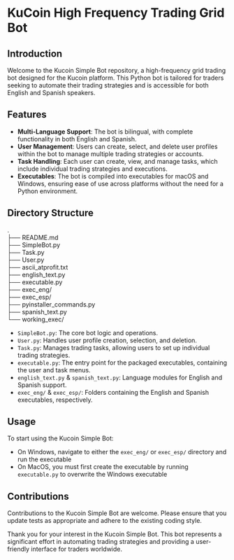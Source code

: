 # KuCoin High Frequency Trading Grid Bot

## Introduction
Welcome to the Kucoin Simple Bot repository, a high-frequency grid trading bot designed for the Kucoin platform. This Python bot is tailored for traders seeking to automate their trading strategies and is accessible for both English and Spanish speakers.

## Features
- **Multi-Language Support**: The bot is bilingual, with complete functionality in both English and Spanish.
- **User Management**: Users can create, select, and delete user profiles within the bot to manage multiple trading strategies or accounts.
- **Task Handling**: Each user can create, view, and manage tasks, which include individual trading strategies and executions.
- **Executables**: The bot is compiled into executables for macOS and Windows, ensuring ease of use across platforms without the need for a Python environment.

## Directory Structure
.  
├── README.md  
├── SimpleBot.py  
├── Task.py  
├── User.py  
├── ascii_atprofit.txt  
├── english_text.py  
├── executable.py  
├── exec_eng/  
├── exec_esp/  
├── pyinstaller_commands.py  
├── spanish_text.py  
└── working_exec/  

- `SimpleBot.py`: The core bot logic and operations.
- `User.py`: Handles user profile creation, selection, and deletion.
- `Task.py`: Manages trading tasks, allowing users to set up individual trading strategies.
- `executable.py`: The entry point for the packaged executables, containing the user and task menus.
- `english_text.py` & `spanish_text.py`: Language modules for English and Spanish support.
- `exec_eng/` & `exec_esp/`: Folders containing the English and Spanish executables, respectively.

## Usage
To start using the Kucoin Simple Bot:
- On Windows, navigate to either the `exec_eng/` or `exec_esp/` directory and run the executable
- On MacOS, you must first create the executable by running `executable.py` to overwrite the Windows executable

## Contributions
Contributions to the Kucoin Simple Bot are welcome. Please ensure that you update tests as appropriate and adhere to the existing coding style.

Thank you for your interest in the Kucoin Simple Bot. This bot represents a significant effort in automating trading strategies and providing a user-friendly interface for traders worldwide.
